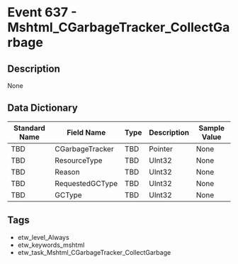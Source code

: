 # Event 637 - Mshtml_CGarbageTracker_CollectGarbage

## Description
None

## Data Dictionary
|Standard Name|Field Name|Type|Description|Sample Value|
|---|---|---|---|---|
|TBD|CGarbageTracker|TBD|Pointer|None|None|
|TBD|ResourceType|TBD|UInt32|None|None|
|TBD|Reason|TBD|UInt32|None|None|
|TBD|RequestedGCType|TBD|UInt32|None|None|
|TBD|GCType|TBD|UInt32|None|None|

## Tags
* etw_level_Always
* etw_keywords_mshtml
* etw_task_Mshtml_CGarbageTracker_CollectGarbage